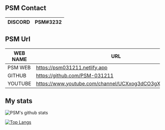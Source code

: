 ## PSM Contact

| DISCORD | PSM#3232 |
| ------ | ------ |


## PSM Url

| WEB NAME | URL |
| ------ | ------ |
| PSM WEB | https://psm031211.netlify.app |
| GITHUB | https://github.com/PSM-031211 |
| YOUTUBE | https://www.youtube.com/channel/UCXxog3dCO3gX9P62CjPYWOg |


## My stats
![PSM's github stats](https://github-readme-stats.vercel.app/api?username=psm-031211&show_icons=true&theme=solarized-light)

[![Top Langs](https://github-readme-stats.vercel.app/api/top-langs/?username=anuraghazra)](https://github.com/anuraghazra/github-readme-stats)

